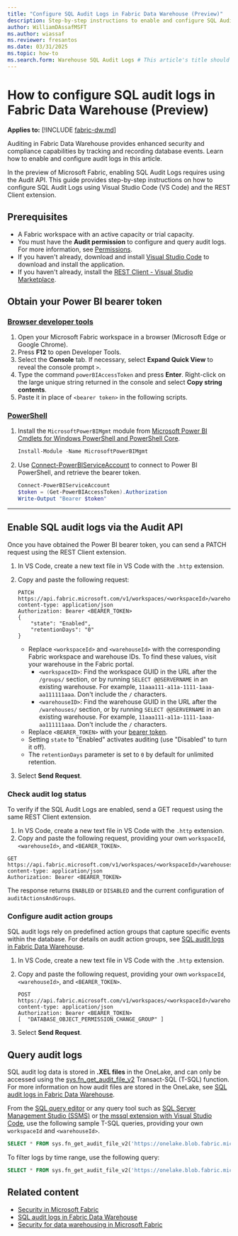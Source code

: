 ```yaml
---
title: "Configure SQL Audit Logs in Fabric Data Warehouse (Preview)"
description: Step-by-step instructions to enable and configure SQL Audit Logs on Fabric Data Warehouse.
author: WilliamDAssafMSFT
ms.author: wiassaf
ms.reviewer: fresantos
ms.date: 03/31/2025
ms.topic: how-to
ms.search.form: Warehouse SQL Audit Logs # This article's title should not change. If so, contact engineering.
---
```

# How to configure SQL audit logs in Fabric Data Warehouse (Preview)

**Applies to:** [!INCLUDE [fabric-dw.md](includes/applies-to-version/fabric-se-and-dw.md)]

Auditing in Fabric Data Warehouse provides enhanced security and compliance capabilities by tracking and recording database events. Learn how to enable and configure audit logs in this article.

In the preview of Microsoft Fabric, enabling SQL Audit Logs requires using the Audit API. This guide provides step-by-step instructions on how to configure SQL Audit Logs using Visual Studio Code (VS Code) and the REST Client extension. 

## Prerequisites

- A Fabric workspace with an active capacity or trial capacity.
- You must have the **Audit permission** to configure and query audit logs. For more information, see [Permissions](sql-audit-logs.md#permissions).
- If you haven't already, download and install [Visual Studio Code](https://code.visualstudio.com/download) to download and install the application.
- If you haven't already, install the [REST Client - Visual Studio Marketplace](https://marketplace.visualstudio.com/items?itemName=humao.rest-client).

## Obtain your Power BI bearer token

### [Browser developer tools](#tab/browser)

1. Open your Microsoft Fabric workspace in a browser (Microsoft Edge or Google Chrome).
1. Press **F12** to open Developer Tools. 
1. Select the **Console** tab. If necessary, select **Expand Quick View** to reveal the console prompt `>`.
1. Type the command `powerBIAccessToken` and press **Enter**. Right-click on the large unique string returned in the console and select **Copy string contents**.
1. Paste it in place of `<bearer token>` in the following scripts.

### [PowerShell](#tab/powershell)

1. Install the `MicrosoftPowerBIMgmt` module from [Microsoft Power BI Cmdlets for Windows PowerShell and PowerShell Core](/powershell/power-bi/overview).

   ```powershell
   Install-Module -Name MicrosoftPowerBIMgmt
   ```

1. Use [Connect-PowerBIServiceAccount](/powershell/module/microsoftpowerbimgmt.profile/connect-powerbiserviceaccount) to connect to Power BI PowerShell, and retrieve the bearer token.

   ```powershell
   Connect-PowerBIServiceAccount
   $token = (Get-PowerBIAccessToken).Authorization
   Write-Output "Bearer $token"
   ```
    
---

## Enable SQL audit logs via the Audit API

Once you have obtained the Power BI bearer token, you can send a PATCH request using the REST Client extension.

1. In VS Code, create a new text file in VS Code with the `.http` extension.
1. Copy and paste the following request:

    ```http
    PATCH https://api.fabric.microsoft.com/v1/workspaces/<workspaceId>/warehouses/<warehouseId>/settings/sqlAudit
    content-type: application/json
    Authorization: Bearer <BEARER_TOKEN>
    {
        "state": "Enabled",
        "retentionDays": "0"
    }
    ```

    - Replace `<workspaceId>` and `<warehouseId>` with the corresponding Fabric workspace and warehouse IDs. To find these values, visit your warehouse in the Fabric portal.
        - `<workspaceID>`: Find the workspace GUID in the URL after the `/groups/` section, or by running `SELECT @@SERVERNAME` in an existing warehouse. For example, `11aaa111-a11a-1111-1aaa-aa111111aaa`. Don't include the `/` characters. 
        - `<warehouseID>`: Find the warehouse GUID in the URL after the `/warehouses/` section, or by running `SELECT @@SERVERNAME` in an existing warehouse. For example, `11aaa111-a11a-1111-1aaa-aa111111aaa`. Don't include the `/` characters.
    - Replace `<BEARER_TOKEN>` with your [bearer token](#obtain-your-power-bi-bearer-token).
    - Setting `state` to "Enabled" activates auditing (use "Disabled" to turn it off).
    - The `retentionDays` parameter is set to `0` by default for unlimited retention.
1. Select **Send Request**.

### Check audit log status

To verify if the SQL Audit Logs are enabled, send a GET request using the same REST Client extension.

1. In VS Code, create a new text file in VS Code with the `.http` extension.
1. Copy and paste the following request, providing your own `workspaceId`, `<warehouseId>`, and `<BEARER_TOKEN>`.

```http
GET https://api.fabric.microsoft.com/v1/workspaces/<workspaceId>/warehouses/<warehouseId>/settings/sqlAudit
content-type: application/json
Authorization: Bearer <BEARER_TOKEN>
```

The response returns `ENABLED` or `DISABLED` and the current configuration of `auditActionsAndGroups`.

### Configure audit action groups

SQL audit logs rely on predefined action groups that capture specific events within the database. For details on audit action groups, see [SQL audit logs in Fabric Data Warehouse](sql-audit-logs.md#database-level-audit-action-groups-and-actions). 

1. In VS Code, create a new text file in VS Code with the `.http` extension.
1. Copy and paste the following request, providing your own `workspaceId`, `<warehouseId>`, and `<BEARER_TOKEN>`.

    ```http
    POST https://api.fabric.microsoft.com/v1/workspaces/<workspaceId>/warehouses/<warehouseId>/settings/sqlAudit
    content-type: application/json
    Authorization: Bearer <BEARER_TOKEN>
    [  "DATABASE_OBJECT_PERMISSION_CHANGE_GROUP" ]
    ```

1. Select **Send Request**.

## Query audit logs

SQL audit log data is stored in **.XEL files** in the OneLake, and can only be accessed using the [sys.fn_get_audit_file_v2](/sql/relational-databases/system-functions/sys-fn-get-audit-file-v2-transact-sql?view=fabric&preserve-view=true) Transact-SQL (T-SQL) function. For more information on how audit files are stored in the OneLake, see [SQL audit logs in Fabric Data Warehouse](sql-audit-logs.md#storage).

From the [SQL query editor](sql-query-editor.md) or any query tool such as [SQL Server Management Studio (SSMS)](/sql/ssms/download-sql-server-management-studio-ssms) or [the mssql extension with Visual Studio Code](/sql/tools/visual-studio-code/mssql-extensions?view=fabric&preserve-view=true), use the following sample T-SQL queries, providing your own `workspaceId` and `<warehouseId>`. 

```sql
SELECT * FROM sys.fn_get_audit_file_v2('https://onelake.blob.fabric.microsoft.com/<workspaceId>/<warehouseId>/Audit/sqldbauditlogs/', default, default, default, default)
```

To filter logs by time range, use the following query:

```sql
SELECT * FROM sys.fn_get_audit_file_v2('https://onelake.blob.fabric.microsoft.com/<workspaceId>/<warehouseId>/Audit/sqldbauditlogs/', default, default, '2025-03-30T08:40:40Z', '2025-03-30T09:10:40Z')
```

## Related content

- [Security in Microsoft Fabric](../security/security-overview.md)
- [SQL audit logs in Fabric Data Warehouse](sql-audit-logs.md)
- [Security for data warehousing in Microsoft Fabric](security.md)
